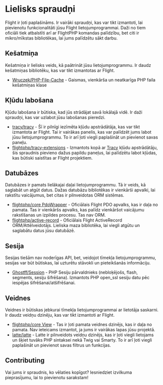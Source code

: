 # Lielisks spraudņi

Flight ir ļoti paplašināms. Ir vairāki spraudņi, kas var tikt izmantoti, lai pievienotu funkcionalitāti jūsu Flight lietojumprogrammai. Daži no tiem oficiāli tiek atbalstīti arī ar FlightPHP komandas palīdzību, bet citi ir mikro/mīkstas bibliotēkas, lai jums palīdzētu sākt darbu.

## Kešatmiņa

Kešatmiņa ir lielisks veids, kā paātrināt jūsu lietojumprogrammu. Ir daudz kešatmiņas bibliotēku, kas var tikt izmantotas ar Flight.

- [Wruczek/PHP-File-Cache](/awesome-plugins/php-file-cache) - Gaismas, vienkārša un neatkarīga PHP faila kešatmiņas klase

## Kļūdu labošana

Kļūdu labošana ir būtiska, kad jūs strādājat savā lokālajā vidē. Ir daži spraudņi, kas var uzlabot jūsu labošanas pieredzi.

- [tracy/tracy](/awesome-plugins/tracy) - Šī ir pilnīgi iezīmēta kļūdu apstrādātāja, kas var tikt izmantota ar Flight. Tai ir vairākas panelis, kas var palīdzēt jums labot jūsu lietojumprogrammu. To ir arī ļoti viegli paplašināt un pievienot savas paneļu.
- [flightphp/tracy-extensions](/awesome-plugins/tracy-extensions) - Izmantots kopā ar [Tracy](/awesome-plugins/tracy) kļūdu apstrādātāju, šis spraudnis pievieno dažus papildu paneļus, lai palīdzētu labot kļūdas, kas būtiski saistītas ar Flight projektiem.

## Datubāzes

Datubāzes ir pamats lielākajai daļai lietojumprogrammu. Tā ir veids, kā saglabāt un atgūt datus. Dažas datubāzu bibliotēkas ir vienkārši apvalki, lai rakstītu vaicājumus, bet citas ir pilnveidotas ORM sistēmas.

- [flightphp/core PdoWrapper](/awesome-plugins/pdo-wrapper) - Oficiālais Flight PDO apvalks, kas ir daļa no pamata. Tas ir vienkāršs apvalks, kas palīdz vienkāršot vaicājumu rakstīšanas un izpildes procesu. Tas nav ORM.
- [flightphp/active-record](/awesome-plugins/active-record) - Oficiālais Flight ActiveRecord ORM/Attēlveidotājs. Lieliska maza bibliotēka, lai viegli atgūtu un saglabātu datus jūsu datubāzē.

## Sesija

Sesijas tiešām nav noderīgas API, bet, veidojot tīmekļa lietojumprogrammu, sesijas var būt būtiskas, lai uzturētu stāvokli un pieteikšanās informāciju.

- [Ghostff/Session](/awesome-plugins/session) - PHP Sesiju pārvaldnieks (nebloķējošs, flash, segments, sesiju šifrēšana). Izmantots PHP open_ssl sesiju datu pēc iespējas šifrēšanai/atšifrēšanai.

## Veidnes

Veidnes ir būtiskas jebkurai tīmekļa lietojumprogrammai ar lietotāja saskarni. Ir daudz veidņu dzinēju, kas var tikt izmantoti ar Flight.

- [flightphp/core View](/learn#view) - Tas ir ļoti pamata veidnes dzinējs, kas ir daļa no pamata. Nav ieteicams izmantot, ja jums ir vairākas lapas jūsu projektā.
- [latte/latte](/awesome-plugins/latte) - Latte ir pilnveidots veidņu dzinējs, kas ir ļoti viegli lietojams un šķiet tuvāks PHP sintaksei nekā Twig vai Smarty. To ir arī ļoti viegli paplašināt un pievienot savas filtrus un funkcijas.

## Contributing

Vai jums ir spraudnis, ko vēlaties kopīgot? Iesniedziet izvilkuma pieprasījumu, lai to pievienotu sarakstam!